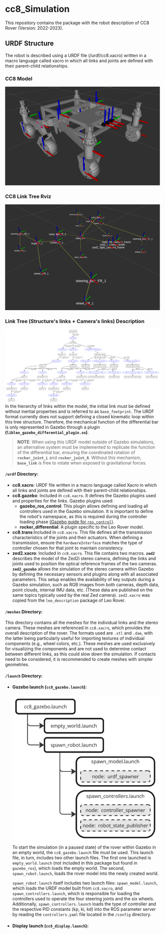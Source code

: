 # cc8_Simulation
This repository contains the package with the robot description of CC8 Rover (Version: 2022-2023).

## URDF Structure
The robot is described using a URDF file (/urdf/cc8.xacro) written in a macro language called xacro in which all links and joints are defined with their parent-child relationships.
### CC8 Model
![CC8 Model (cc8.xacro)](figures/cc8_visual.png)
### CC8 Link Tree Rviz 
![CC8 Link Tree URDF](figures/cc8_link_tree_rviz.png)
### Link Tree (Structure's links + Camera's links) Description
![CC8 Link Tree URDF](figures/cc8_link_tree.png)
In the hierarchy of links within the model, the initial link must be defined without inertial properties and is referred to as `base_footprint`. The URDF format currently does not support defining a closed kinematic loop within this tree structure. Therefore, the mechanical function of the differential bar is only represented in Gazebo through a plugin **(`libleo_gazebo_differential_plugin.so`)**.

> **NOTE**: When using this URDF model outside of Gazebo simulations, an alternative system must be implemented to replicate the function of the differential bar, ensuring the coordinated rotation of **`rocker_joint_L`** and **`rocker_joint_R`**. Without this mechanism, **`base_link`** is free to rotate when exposed to gravitational forces.

#### `/urdf` Directory:
- **cc8.xacro**: URDF file written in a macro language called Xacro in which all links and joints are defined with their parent-child relationships.
- **cc8.gazebo**: Included in `cc8.xacro`. It defines the Gazebo plugins used and properties for the links. Gazebo plugins used:
  - **gazebo_ros_control**: This plugin allows defining and loading all controllers used in the Gazebo simulation. It is important to define the robot's namespace, as this is required during the controller loading phase [(Gazebo guide for `ros_control`)](https://classic.gazebosim.org/tutorials?tut=ros_control).
  - **rocker_differential**: A plugin specific to the Leo Rover model.
- **cc8.trans**:Included in `cc8.xacro`. This file defines all the transmission characteristics of the joints and their actuators. When defining a transmission, ensure the `hardwareInterface` matches the type of controller chosen for that joint to maintain consistency.
- **zed2.xacro**: Included in `cc8.xacro`. This file contains two macros. **`zed2`** describes the model of the Zed2i stereo camera, defining the links and joints used to position the optical reference frames of the two cameras. **`zed2_gazebo`** allows the simulation of the stereo camera within Gazebo by defining the necessary sensors and plugins along with all associated parameters. This setup enables the availability of key outputs during a Gazebo simulation, such as RGB images from both cameras, depth data, point clouds, internal IMU data, etc. (These data are published on the same topics typically used by the real Zed camera).
`zed2.xacro` was copied from the `leo_description` package of Leo Rover.

#### `/meshes` Directory:
This directory contains all the meshes for the individual links and the stereo camera. These meshes are referenced in `cc8.xacro`, which provides the overall description of the rover. The formats used are `.stl` and `.dae`, with the latter being particularly useful for importing textures of individual components (e.g., wheel colors, etc.). These meshes are used exclusively for visualizing the components and are not used to determine contact between different links, as this could slow down the simulation. If contacts need to be considered, it is recommended to create meshes with simpler geometries.

#### `/launch` Directory:
- #### Gazebo launch (`cc8_gazebo.launch`):
  ![Gazebo Launch Include Tree](figures/launch_gazebo.png)
  To start the simulation (in a paused state) of the rover within Gazebo in an empty world, the `cc8_gazebo.launch` file must be used. This launch file, in turn, includes two other launch files. The first one launched is `empty_world.launch` (not included in this package but found in `gazebo_ros`), which loads the empty world. The second, `spawn_robot.launch`, loads the rover model into the newly created world.

  `spawn_robot.launch` itself includes two launch files: `spawn_model.launch`, which loads the URDF model built from `cc8.xacro`, and `spawn_controllers.launch`, which is responsible for loading the controllers used to operate the four steering joints and the six wheels. Additionally, `spawn_controllers.launch` loads the type of controller and the respective PID constants (kp, ki, kd) into the ROS parameter server by reading the `controllers.yaml` file located in the `/config` directory.

- #### Display launch (`cc8_display.launch`):

